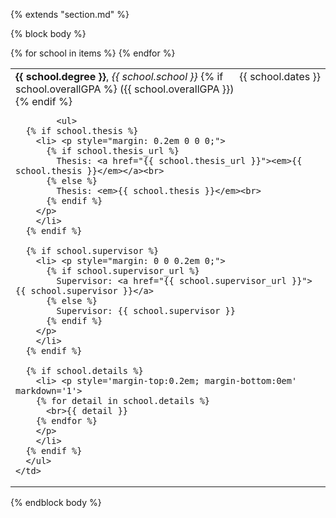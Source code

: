 {% extends "section.md" %}

{% block body %}

<table class="table table-hover">
{% for school in items %}
  <tr>
    <td>
      <div style="display: flex; justify-content: space-between; align-items: baseline;">
        <div>
          <strong>{{ school.degree }}</strong>, <i>{{ school.school }}</i>
          {% if school.overallGPA %}
            ({{ school.overallGPA }})
          {% endif %}
        </div>
        <div class="cvdate" style="white-space: nowrap;">{{ school.dates }}</div>
      </div>

			<ul>
      {% if school.thesis %}
        <li> <p style="margin: 0.2em 0 0 0;">
          {% if school.thesis_url %}
            Thesis: <a href="{{ school.thesis_url }}"><em>{{ school.thesis }}</em></a><br>
          {% else %}
            Thesis: <em>{{ school.thesis }}</em><br>
          {% endif %}
        </p>
        </li>
      {% endif %}

      {% if school.supervisor %}
        <li> <p style="margin: 0 0 0.2em 0;">
          {% if school.supervisor_url %}
            Supervisor: <a href="{{ school.supervisor_url }}">{{ school.supervisor }}</a>
          {% else %}
            Supervisor: {{ school.supervisor }}
          {% endif %}
        </p>
        </li>
      {% endif %}

      {% if school.details %}
        <li> <p style='margin-top:0.2em; margin-bottom:0em' markdown='1'>
        {% for detail in school.details %}
          <br>{{ detail }}
        {% endfor %}
        </p>
        </li>
      {% endif %}
      </ul>
    </td>
  </tr>
{% endfor %}
</table>

{% endblock body %}